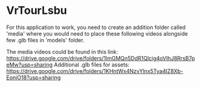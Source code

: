 # VrTourLsbu
For this application to work, you need to create an addition folder called 'media' where you would need to place these following videos alongside few .glb files in 'models' folder.

The media videos could be found in this link: https://drive.google.com/drive/folders/1lmGMQn5DdR1Qlcig4oVIhJ8RrsB7peMw?usp=sharing
Additional .glb files for assets: https://drive.google.com/drive/folders/1KHntWx4NzvYlnx5Tya4IZ8Xb-EonjO18?usp=sharing
